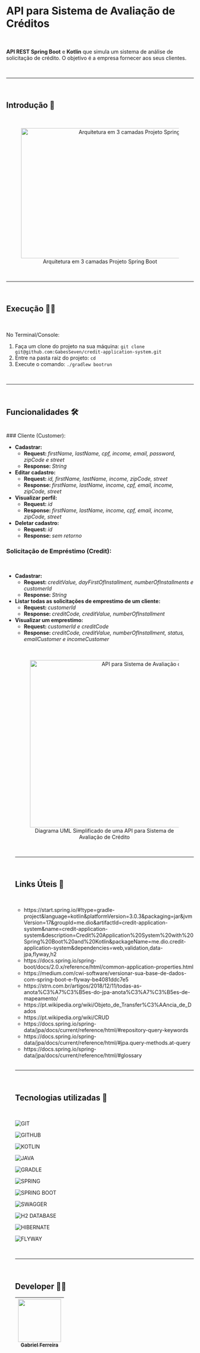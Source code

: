 # API para Sistema de Avaliação de Créditos
<br>
<p><strong>API REST Spring Boot</strong> e <strong>Kotlin</strong> que simula um sistema de análise de solicitação de crédito. O objetivo é a empresa fornecer aos seus clientes.</p>

<br>
<hr>
<br>

## Introdução 📜
<br>
<figure>
<p align="center">
  <img src="https://i.imgur.com/1Ea5PH3.png" height="350" width="600" alt="Arquitetura em 3 camadas Projeto Spring Boot"/><br>
  Arquitetura em 3 camadas Projeto Spring Boot
</p>
</figure>

<br>
<hr>
<br>

## Execução 🏃‍♀️
<br>
<p>
  No Terminal/Console:
<ol>
	<li>Faça um clone do projeto na sua máquina: <code>git clone git@github.com:GabesSeven/credit-application-system.git</code></li>
	<li>Entre na pasta raiz do projeto: <code>cd <nome-pasta-raiz></code></li> 
	<li>Execute o comando: <code>./gradlew bootrun</code></li>
</ol>
</p>

<br>
<hr>
<br>

## Funcionalidades 🛠️
<br>
### Cliente (Customer):
<br>
  <ul>
    <li><strong>Cadastrar:</strong>
         <ul>
            <li><strong>Request: </strong><em>firstName, lastName, cpf, income, email, password, zipCode e street</em></li>
            <li><strong>Response: </strong><em>String</em></li>
        </ul>
    </li>
    <li><strong>Editar cadastro:</strong>
      <ul>
        <li><strong>Request: </strong><em>id, firstName, lastName, income, zipCode, street</em></li>
        <li><strong>Response: </strong><em>firstName, lastName, income, cpf, email, income, zipCode, street</em></li>
      </ul>
    </li>  
    <li><strong>Visualizar perfil:</strong>
      <ul>
        <li><strong>Request: </strong> <em>id</em></li>
        <li><strong>Response: </strong><em>firstName, lastName, income, cpf, email, income, zipCode, street</em></li>
      </ul> 
    </li>
    <li><strong>Deletar cadastro:</strong>
      <ul>
        <li><strong>Request: </strong><em>id</em></li>
        <li><strong>Response: </strong><em>sem retorno</em></li>
      </ul>
    </li>
  </ul>
  
### Solicitação de Empréstimo (Credit):
<br>
  <ul>
    <li><strong>Cadastrar:</strong>
       <ul>
          <li><strong>Request: </strong><em>creditValue, dayFirstOfInstallment, numberOfInstallments e customerId</em></li>
          <li><strong>Response: </strong><em>String</em></li>
      </ul>
    </li>
    <li><strong>Listar todas as solicitações de emprestimo de um cliente:</strong>
      <ul>
        <li><strong>Request: </strong><em>customerId</em></li>
        <li><strong>Response: </strong><em>creditCode, creditValue, numberOfInstallment</em></li>
      </ul> 
    </li>
    <li><strong>Visualizar um emprestimo:</strong>
      <ul>
        <li><strong>Request: </strong><em>customerId e creditCode</em></li>
        <li><strong>Response: </strong><em>creditCode, creditValue, numberOfInstallment, status, emailCustomer e incomeCustomer</em></li>
      </ul> 
    </li>

<br>
<br>

<figure>
<p align="center">
  <img src="https://i.imgur.com/7phya16.png" height="450" width="650" alt="API para Sistema de Avaliação de Créditos"/><br>
  Diagrama UML Simplificado de uma API para Sistema de Avaliação de Crédito
</p>
</figure>

<br>
<hr>
<br>

## Links Úteis 🔗
<br>
<ul>
  <li>https://start.spring.io/#!type=gradle-project&language=kotlin&platformVersion=3.0.3&packaging=jar&jvmVersion=17&groupId=me.dio&artifactId=credit-application-system&name=credit-application-system&description=Credit%20Application%20System%20with%20Spring%20Boot%20and%20Kotlin&packageName=me.dio.credit-application-system&dependencies=web,validation,data-jpa,flyway,h2</li>
  <li>https://docs.spring.io/spring-boot/docs/2.0.x/reference/html/common-application-properties.html</li>
  <li>https://medium.com/cwi-software/versionar-sua-base-de-dados-com-spring-boot-e-flyway-be4081ddc7e5</li>
  <li>https://strn.com.br/artigos/2018/12/11/todas-as-anota%C3%A7%C3%B5es-do-jpa-anota%C3%A7%C3%B5es-de-mapeamento/</li>
  <li>https://pt.wikipedia.org/wiki/Objeto_de_Transfer%C3%AAncia_de_Dados</li>
  <li>https://pt.wikipedia.org/wiki/CRUD</li>
  <li>https://docs.spring.io/spring-data/jpa/docs/current/reference/html/#repository-query-keywords</li>
  <li>https://docs.spring.io/spring-data/jpa/docs/current/reference/html/#jpa.query-methods.at-query</li>
  <li>https://docs.spring.io/spring-data/jpa/docs/current/reference/html/#glossary</li>  
</ul>

<br>
<hr>
<br>

## Tecnologias utilizadas 💾
<br>

![GIT](https://img.shields.io/badge/Java-F05032?logo=git&logoColor=white&style=for-the-badge) &nbsp;

![GITHUB](https://img.shields.io/badge/github-181717?logo=git&logoColor=white&style=for-the-badge) &nbsp;

![KOTLIN](https://img.shields.io/badge/kotlin-7F52FF?logo=kotlin&logoColor=white&style=for-the-badge) &nbsp;

![JAVA](https://img.shields.io/badge/Java-ED8B00?logo=java&logoColor=white&style=for-the-badge) &nbsp;

![GRADLE](https://img.shields.io/badge/gradle-02303A?logo=gradle&logoColor=white&style=for-the-badge) &nbsp;

![SPRING](https://img.shields.io/badge/spring-6DB33F?logo=spring&logoColor=white&style=for-the-badge) &nbsp;

![SPRING BOOT](https://img.shields.io/badge/springboot-6DB33F?logo=springboot&logoColor=white&style=for-the-badge) &nbsp;

![SWAGGER](https://img.shields.io/badge/swagger-85EA2D?logo=swagger&logoColor=white&style=for-the-badge) &nbsp;

![H2 DATABASE](https://img.shields.io/badge/databricks-FF3621?logo=databricks&logoColor=white&style=for-the-badge) &nbsp;

![HIBERNATE](https://img.shields.io/badge/hibernate-59666C?logo=hibernate&logoColor=white&style=for-the-badge) &nbsp;

![FLYWAY](https://img.shields.io/badge/flyway-CC0200?logo=flyway&logoColor=white&style=for-the-badge) &nbsp;


<br>
<hr>
<br>

## Developer 🧑‍💻 

| [<img src="https://avatars.githubusercontent.com/u/37443722?v=4" width=115><br><sub>Gabriel Ferreira</sub>](https://github.com/GabesSeven)
| :---: 
